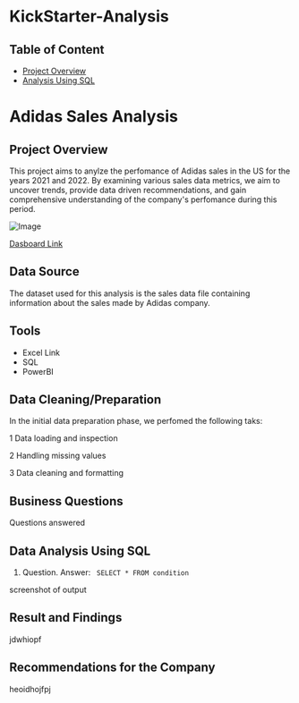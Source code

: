 # KickStarter-Analysis

## Table of Content
- [Project Overview](project-overview)
- [Analysis Using SQL](SQL-Analysis)

# Adidas Sales Analysis

## Project Overview

This project aims to anylze the perfomance of Adidas sales in the US for the years 2021 and 2022. By examining various sales data metrics,
we aim to uncover trends, provide data driven recommendations, and gain comprehensive understanding of the company's perfomance during this period.


![Image](https://github.com/user-attachments/assets/b2fa497e-cb3e-4875-bbea-d3a3a818f062)

[Dasboard Link](https://www.example.com)

## Data Source

The dataset used for this analysis is the sales data file  containing information about the sales made by Adidas company.

## Tools
- Excel Link
- SQL
- PowerBI

## Data Cleaning/Preparation
In the initial data preparation phase, we perfomed the following taks:

1 Data loading and inspection

2 Handling missing values

3 Data cleaning and formatting

## Business Questions
Questions answered

## Data Analysis Using SQL

1. Question. Answer:
``` SELECT * FROM condition```

screenshot of output

## Result and Findings
jdwhiopf

## Recommendations for the Company

heoidhojfpj
